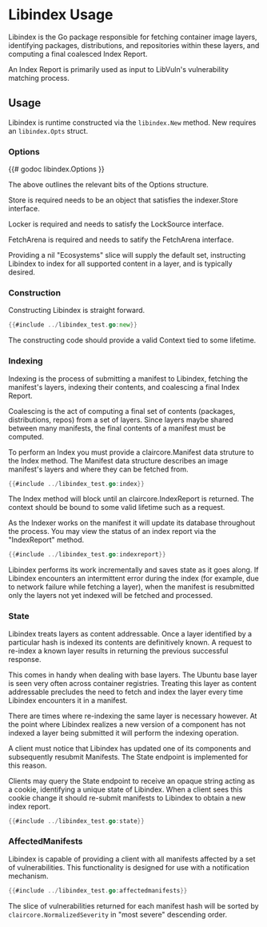 # Libindex Usage
Libindex is the Go package responsible for fetching container image layers,
identifying packages, distributions, and repositories within these layers, and
computing a final coalesced Index Report.

An Index Report is primarily used as input to LibVuln's vulnerability matching
process.

## Usage
Libindex is runtime constructed via the `libindex.New` method. New requires an `libindex.Opts` struct.

### Options
{{# godoc libindex.Options }}

The above outlines the relevant bits of the Options structure.

Store is required needs to be an object that satisfies the indexer.Store interface.

Locker is required and needs to satisfy the LockSource interface.

FetchArena is required and needs to satify the FetchArena interface.

Providing a nil "Ecosystems" slice will supply the default set, instructing
Libindex to index for all supported content in a layer, and is typically
desired.

### Construction
Constructing Libindex is straight forward.

```go
{{#include ../libindex_test.go:new}}
```

The constructing code should provide a valid Context tied to some lifetime.

### Indexing
Indexing is the process of submitting a manifest to Libindex, fetching the
manifest's layers, indexing their contents, and coalescing a final Index
Report.

Coalescing is the act of computing a final set of contents (packages,
distributions, repos) from a set of layers. Since layers maybe shared between
many manifests, the final contents of a manifest must be computed.

To perform an Index you must provide a claircore.Manifest data struture to the
Index method.  The Manifest data structure describes an image manifest's layers
and where they can be fetched from.

```go
{{#include ../libindex_test.go:index}}
```

The Index method will block until an claircore.IndexReport is returned.  The
context should be bound to some valid lifetime such as a request. 

As the Indexer works on the manifest it will update its database throughout the
process.  You may view the status of an index report via the "IndexReport"
method. 

```go
{{#include ../libindex_test.go:indexreport}}
```

Libindex performs its work incrementally and saves state as it goes along. If
Libindex encounters an intermittent error during the index (for example, due to
network failure while fetching a layer), when the manifest is resubmitted only
the layers not yet indexed will be fetched and processed. 

### State
Libindex treats layers as content addressable. Once a layer identified by a
particular hash is indexed its contents are definitively known. A request to
re-index a known layer results in returning the previous successful response.

This comes in handy when dealing with base layers. The Ubuntu base layer is
seen very often across container registries. Treating this layer as content
addressable precludes the need to fetch and index the layer every time Libindex
encounters it in a manifest.

There are times where re-indexing the same layer is necessary however. At the
point where Libindex realizes a new version of a component has not indexed a
layer being submitted it will perform the indexing operation.

A client must notice that Libindex has updated one of its components and
subsequently resubmit Manifests. The State endpoint is implemented for this
reason.

Clients may query the State endpoint to receive an opaque string acting as a
cookie, identifying a unique state of Libindex. When a client sees this cookie
change it should re-submit manifests to Libindex to obtain a new index report.

```go
{{#include ../libindex_test.go:state}}
```

### AffectedManifests
Libindex is capable of providing a client with all manifests affected by a set
of vulnerabilities.  This functionality is designed for use with a notification
mechanism.

```go
{{#include ../libindex_test.go:affectedmanifests}}
```

The slice of vulnerabilities returned for each manifest hash will be sorted by
`claircore.NormalizedSeverity` in "most severe" descending order.
